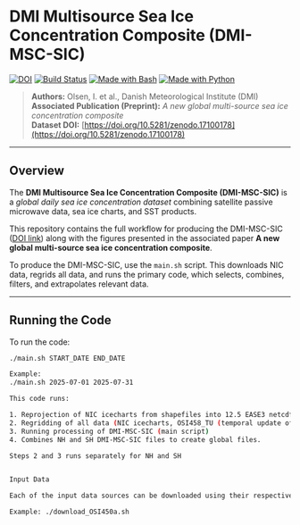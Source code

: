 # DMI Multisource Sea Ice Concentration Composite (DMI-MSC-SIC)

[![DOI](https://zenodo.org/badge/DOI/10.5281/zenodo.17100178.svg)](https://doi.org/10.5281/zenodo.17100178)
[![Build Status](https://img.shields.io/badge/build-passing-brightgreen.svg)](#)
[![Made with Bash](https://img.shields.io/badge/Made%20with-Bash-1f425f.svg)](#)
[![Made with Python](https://img.shields.io/badge/Made%20with-Python-blue.svg)](#)

> **Authors:** Olsen, I. et al., Danish Meteorological Institute (DMI)  
> **Associated Publication (Preprint):** *A new global multi-source sea ice concentration composite*  
> **Dataset DOI:** [https://doi.org/10.5281/zenodo.17100178](https://doi.org/10.5281/zenodo.17100178)

---

## Overview

The **DMI Multisource Sea Ice Concentration Composite (DMI-MSC-SIC)** is a *global daily sea ice concentration dataset* combining satellite passive microwave data, sea ice charts, and SST products.  

This repository contains the full workflow for producing the DMI-MSC-SIC ([DOI link](https://doi.org/10.5281/zenodo.17100178)) along with the figures presented in the associated paper **A new global multi-source sea ice concentration composite**.

To produce the DMI-MSC-SIC, use the `main.sh` script. This downloads NIC data, regrids all data, and runs the primary code, which selects, combines, filters, and extrapolates relevant data.

---

## Running the Code

To run the code:

```bash
./main.sh START_DATE END_DATE

Example: 
./main.sh 2025-07-01 2025-07-31

This code runs:

1. Reprojection of NIC icecharts from shapefiles into 12.5 EASE3 netcdf files
2. Regridding of all data (NIC icecharts, OSI458_TU (temporal update of OSI458 PMW CDR), FMI_SMHI icecharts, BALTIC_SST) from their original grid to a regular 0.05 degree lat/lon grid. It also splits ESA CCI SST data into NH and SH
3. Running processing of DMI-MSC-SIC (main script)
4. Combines NH and SH DMI-MSC-SIC files to create global files.

Steps 2 and 3 runs separately for NH and SH


Input Data

Each of the input data sources can be downloaded using their respective download scripts.

Example: ./download_OSI450a.sh



